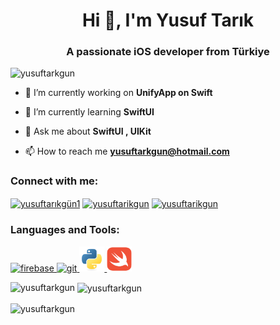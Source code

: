 <h1 align="center">Hi 👋, I'm Yusuf Tarık</h1>
<h3 align="center">A passionate iOS developer from Türkiye</h3>

<p align="left"> <img src="https://komarev.com/ghpvc/?username=yusuftarkgun&label=Profile%20views&color=0e75b6&style=flat" alt="yusuftarkgun" /> </p>

- 🔭 I’m currently working on **UnifyApp on Swift**

- 🌱 I’m currently learning **SwiftUI**

- 💬 Ask me about **SwiftUI , UIKit**

- 📫 How to reach me **yusuftarkgun@hotmail.com**

<h3 align="left">Connect with me:</h3>
<p align="left">
<a href="https://linkedin.com/in/yusuftarıkgün1" target="blank"><img align="center" src="https://raw.githubusercontent.com/rahuldkjain/github-profile-readme-generator/master/src/images/icons/Social/linked-in-alt.svg" alt="yusuftarıkgün1" height="30" width="40" /></a>
<a href="https://instagram.com/yusuftarikgun" target="blank"><img align="center" src="https://raw.githubusercontent.com/rahuldkjain/github-profile-readme-generator/master/src/images/icons/Social/instagram.svg" alt="yusuftarikgun" height="30" width="40" /></a>
<a href="https://www.youtube.com/c/yusuftarikgun" target="blank"><img align="center" src="https://raw.githubusercontent.com/rahuldkjain/github-profile-readme-generator/master/src/images/icons/Social/youtube.svg" alt="yusuftarikgun" height="30" width="40" /></a>
</p>

<h3 align="left">Languages and Tools:</h3>
<p align="left"> <a href="https://firebase.google.com/" target="_blank" rel="noreferrer"> <img src="https://www.vectorlogo.zone/logos/firebase/firebase-icon.svg" alt="firebase" width="40" height="40"/> </a> <a href="https://git-scm.com/" target="_blank" rel="noreferrer"> <img src="https://www.vectorlogo.zone/logos/git-scm/git-scm-icon.svg" alt="git" width="40" height="40"/> </a> <a href="https://www.python.org" target="_blank" rel="noreferrer"> <img src="https://raw.githubusercontent.com/devicons/devicon/master/icons/python/python-original.svg" alt="python" width="40" height="40"/> </a> <a href="https://developer.apple.com/swift/" target="_blank" rel="noreferrer"> <img src="https://raw.githubusercontent.com/devicons/devicon/master/icons/swift/swift-original.svg" alt="swift" width="40" height="40"/> </a> </p>

<p><img align="left" src="https://github-readme-stats.vercel.app/api/top-langs?username=yusuftarkgun&show_icons=true&locale=en&layout=compact" alt="yusuftarkgun" /></p>

<p>&nbsp;<img align="center" src="https://github-readme-stats.vercel.app/api?username=yusuftarkgun&show_icons=true&locale=en" alt="yusuftarkgun" /></p>

<p><img align="center" src="https://github-readme-streak-stats.herokuapp.com/?user=yusuftarkgun&" alt="yusuftarkgun" /></p>
